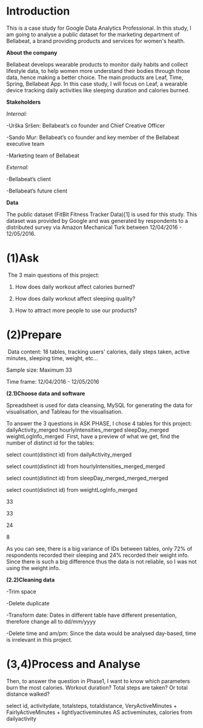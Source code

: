 # **Introduction**

This is a case study for Google Data Analytics Professional. In this study, I am going to analyse a public dataset for the marketing department of Bellabeat, a brand providing products and services for women's health.

**About the company**

Bellabeat develops wearable products to monitor daily habits and collect lifestyle data, to help women more understand their bodies through those data, hence making a better choice. The main products are Leaf, Time, Spring, Bellabeat App. In this case study, I will focus on Leaf, a wearable device tracking daily activities like sleeping duration and calories burned.

**Stakeholders**

*Internal:*

-Urška Sršen: Bellabeat’s co founder and Chief Creative Officer

-Sando Mur: Bellabeat’s co founder and key member of the Bellabeat executive team

-Marketing team of Bellabeat

*External:*

-Bellabeat’s client

-Bellabeat’s future client

**Data**

The public dataset (FitBit Fitness Tracker Data)[1] is used for this study. This dataset was provided by Google and was generated by respondents to a distributed survey via Amazon Mechanical Turk between 12/04/2016 - 12/05/2016.

# **(1)Ask**
​
The 3 main questions of this project:

1. How does daily workout affect calories burned?

2. How does daily workout affect sleeping quality?

3. How to attract more people to use our products?
​
# **(2)Prepare**
​
Data content: 18 tables, tracking users' calories, daily steps taken, active minutes, sleeping time, weight, etc…

Sample size: Maximum 33

Time frame: 12/04/2016 - 12/05/2016
​

**(2.1)Choose data and software**


Spreadsheet is used for data cleansing, MySQL for generating the data for visualisation, and Tableau for the visualisation.

To answer the 3 questions in ASK PHASE, I chose 4 tables for this project: 
dailyActivity_merged
hourlyIntensities_merged
sleepDay_merged
weightLogInfo_merged
​
First, have a preview of what we get, find the number of distinct id for the tables:

select count(distinct id)
from dailyActivity_merged

select count(distinct id)
from hourlyIntensities_merged_merged

select count(distinct id)
from sleepDay_merged_merged_merged

select count(distinct id)
from weightLogInfo_merged

33

33

24

8

As you can see, there is a big variance of IDs between tables, only 72% of respondents recorded their sleeping and 24% recorded their weight info. Since there is such a big difference thus the data is not reliable, so I was not using the weight info.


**(2.2)Cleaning data**

-Trim space

-Delete duplicate

-Transform date: Dates in different table have different presentation, therefore change all to dd/mm/yyyy

-Delete time and am/pm: Since the data would be analysed day-based, time is irrelevant in this project.


# **(3,4)Process and Analyse**

Then, to answer the question in Phase1, I want to know which parameters burn the most calories. Workout duration? Total steps are taken? Or total distance walked?

select id, activitydate, totalsteps, totaldistance, 
VeryActiveMinutes + FairlyActiveMinutes + lightlyactiveminutes AS activeminutes,
calories
from dailyactivity

